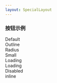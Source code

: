 ```yaml
---
layout: SpecialLayout
---
```


### 按钮示例

<carp-button>Default</carp-button>
<br>
<carp-button outline>Outline</carp-button>
<br>
<carp-button radius>Radius</carp-button>
<br>
<carp-button small outline>Small</carp-button>
<br>
<carp-button loading>Loading</carp-button>
<br>
<carp-button loading outline>Loading</carp-button>
<br>
<carp-button disabled>Disabled</carp-button>
<br>
<carp-button inline>inline</carp-button>

